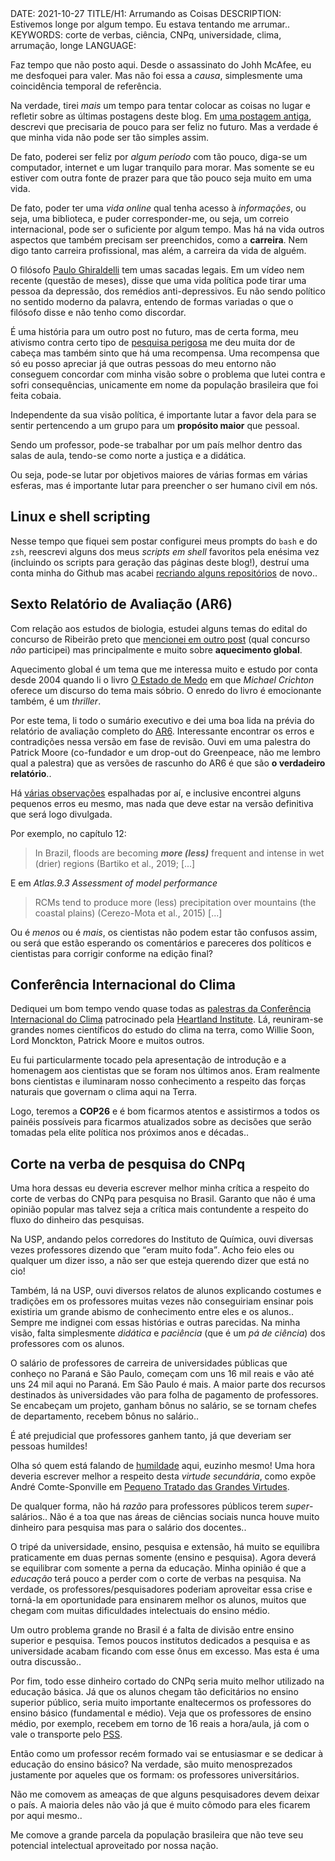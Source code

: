 <!DOCTYPE html>
<meta http-equiv="content-type" content="text/html; charset=utf-8">
<link rel="stylesheet" href="../css/style.css" type="text/css">
<!-- PLAIN TEXT -->
DATE: 2021-10-27
TITLE/H1: Arrumando as Coisas
DESCRIPTION: Estivemos longe por algum tempo. Eu estava tentando me arrumar..
KEYWORDS: corte de verbas, ciência, CNPq, universidade, clima, arrumação, longe
LANGUAGE: 

<!-- DATE MUST BE IN THE FORMAT YYY-MM-DD -->
<!-- H1 WILL BE ADDED TO POST/ARTICLE HEADER -->
<!-- KEYWORD DELIMITER IS COMMA -->


<!-- HYPERTEXT -->

Faz tempo que não posto aqui. Desde o assassinato do Johh McAfee, eu me 
desfoquei para valer. Mas não foi essa a *causa*, simplesmente uma 
coincidência temporal de referência.

Na verdade, tirei *mais* um tempo para tentar colocar as coisas no lugar
e refletir sobre as últimas postagens deste blog.
Em [uma postagem antiga](../13/), descrevi que precisaria de pouco para ser feliz
no futuro. Mas a verdade é que minha vida não pode ser tão simples assim.

De fato, poderei ser feliz por *algum período* com tão pouco,
diga-se um computador, internet e um lugar tranquilo para morar.
Mas somente se
eu estiver com outra fonte de prazer para que tão pouco seja muito
em uma vida.

De fato, poder ter uma *vida online* qual tenha acesso à *informações*,
ou seja, uma biblioteca, e puder corresponder-me, ou seja, um correio
internacional, pode ser o suficiente por algum tempo. Mas há na vida
outros aspectos que também precisam ser preenchidos, como a __carreira__.
Nem digo tanto carreira profissional, mas além, a carreira da vida de
alguém.

O filósofo [Paulo Ghiraldelli](https://www.youtube.com/c/tvfilosofia/videos)
tem umas sacadas legais. Em um vídeo nem recente (questão de meses),
disse que uma vida política pode tirar uma pessoa da depressão, dos
remédios anti-depressivos. Eu não sendo político no sentido moderno da
palavra, entendo de formas variadas o que o filósofo disse e não tenho
como discordar.

É uma história para um outro post no futuro, mas de certa forma,
meu ativismo contra certo tipo de [pesquisa perigosa](https://revistapesquisa.fapesp.br/wp-content/uploads/2019/10/056-059_Aedes_285.pdf)
me deu muita dor de cabeça mas também sinto que há uma recompensa.
Uma recompensa que só eu posso apreciar já que outras pessoas do meu
entorno não conseguem
concordar com minha visão sobre o problema que lutei contra
e sofri consequências, unicamente em nome da população brasileira
que foi feita cobaia.

Independente da sua visão política, é importante lutar a favor dela
para se sentir pertencendo a um grupo para um __propósito maior__
que pessoal.

Sendo um professor, pode-se trabalhar por um país melhor dentro das
salas de aula, tendo-se como norte a justiça e a didática.

Ou seja, pode-se lutar por objetivos maiores de várias formas em várias
esferas, mas é importante lutar para preencher o ser humano civil em nós.


## Linux e shell scripting

Nesse tempo que fiquei sem postar configurei meus prompts do `bash`
e do `zsh`, reescrevi alguns dos meus *scripts em shell* favoritos
pela enésima vez (incluindo os scripts para geração das páginas deste
blog!), destruí uma conta minha do Github mas acabei
[recriando alguns repositórios](https://github.com/mountaineerbr/)
de novo..


## Sexto Relatório de Avaliação (AR6)

Com relação aos estudos de biologia, estudei alguns
temas do edital do concurso de Ribeirão preto que
[mencionei em outro post](../16/) (qual concurso _não_ participei)
mas principalmente e muito sobre **aquecimento global**.

Aquecimento global é um tema que me interessa muito e estudo por conta
desde 2004 quando li o livro [O Estado de Medo](https://artigosefemeros.blogspot.com/2012/06/estado-de-medo-de-michael-crichton.html)
em que *Michael Crichton* oferece um discurso do tema mais sóbrio.
O enredo do livro é emocionante também, é um <span lang="en"><em>thriller</em></span>.

Por este tema, li todo o sumário executivo e dei uma boa lida na prévia
do relatório de avaliação completo do [AR6](https://www.ipcc.ch/assessment-report/ar6/).
Interessante encontrar os erros e contradições nessa versão em fase de revisão.
Ouvi em uma palestra do Patrick Moore (co-fundador e um <span lang="en">drop-out</span> do Greenpeace,
não me lembro qual a palestra) que as versões de rascunho do AR6 é que são
**o verdadeiro relatório**..

Há [várias observações](https://judithcurry.com/2021/08/09/ipcc-ar6-wg1-discussion-thread/)
espalhadas por aí, e inclusive encontrei alguns
pequenos erros eu mesmo, mas nada que deve estar na versão definitiva que
será logo divulgada.

Por exemplo, no capítulo 12:

<blockquote lang="en">
<span title="No Brasil, as enchentes estão se tornando mais (menos) frequentes e intensas nas regiões úmidas (mais secas).">
In Brazil, floods are becoming <strong><em>more (less)</em></strong>
    frequent and intense in wet (drier) regions (Bartiko et al., 2019; [...]
</span>
</blockquote>

E em <span lang="en"><em>Atlas.9.3 Assessment of model performance</em></span>

<blockquote lang="en">
<span title="Os MCRs tendem a produzir mais (menos) precipitação sobre as montanhas (planícies costeiras).">
RCMs tend to produce more (less) precipitation over mountains (the coastal
    plains) (Cerezo-Mota et al., 2015) [...]
</blockquote>

Ou é *menos* ou é *mais*, os cientistas não podem estar tão confusos assim,
ou será que estão esperando os comentários e pareceres dos políticos e
cientistas para corrigir conforme na edição final?



## Conferência Internacional do Clima

Dediquei um bom tempo vendo quase todas as
[palestras da Conferência Internacional do Clima](https://www.youtube.com/user/HeartlandTube/videos)
patrocinado pela [Heartland Institute](https://www.heartland.org/index.html).
Lá, reuniram-se grandes nomes científicos do estudo do clima na terra,
como Willie Soon, Lord Monckton, Patrick Moore e muitos outros.

Eu fui particularmente tocado pela apresentação de introdução e a homenagem
aos cientistas que se foram nos últimos anos. Eram realmente bons cientistas
e iluminaram nosso conhecimento a respeito das forças naturais que
governam o clima aqui na Terra.

Logo, teremos a __COP26__ e é bom ficarmos atentos e assistirmos a todos
os painéis possíveis para ficarmos atualizados sobre as decisões
que serão tomadas pela elite política nos próximos anos e décadas..



## Corte na verba de pesquisa do CNPq

Uma hora dessas eu deveria escrever melhor minha crítica a respeito do corte
de verbas do CNPq para pesquisa no Brasil. Garanto que não é uma opinião
popular mas talvez seja a crítica
mais contundente a respeito do fluxo do dinheiro das pesquisas.


Na USP, andando pelos corredores do Instituto de Química, ouvi diversas
vezes professores dizendo que <q>eram muito foda</q>. Acho feio
eles ou qualquer um dizer isso, a não ser que esteja querendo dizer que está no cio!

Também, lá na USP, ouvi diversos relatos de alunos explicando costumes e
tradições em
os professores muitas vezes não conseguiriam ensinar pois existiria um grande
abismo de conhecimento entre eles e os alunos.. Sempre me indignei com
essas histórias e outras parecidas.
Na minha visão, falta simplesmente *didática* e *paciência*
(que é um *pá de ciência*) dos professores com os alunos.

O salário de professores de carreira de universidades públicas
que conheço no Paraná e São Paulo, começam com uns 16 mil reais e vão até
uns 24 mil aqui no Paraná. Em São Paulo é mais.
A maior parte dos recursos destinados às universidades vão para
folha de pagamento de professores. Se encabeçam um projeto, ganham bônus
no salário, se se tornam chefes de departamento, recebem bônus no salário..

É até prejudicial que professores ganhem tanto, já que deveriam 
ser pessoas humildes!

Olha só quem está falando de [humildade](https://filosofia-facil.blogspot.com/2009/05/humildade.html)
aqui, euzinho mesmo! Uma hora
deveria escrever melhor a respeito desta *virtude secundária*, como
expõe André Comte-Sponville em [Pequeno Tratado das Grandes Virtudes](https://www.recantodasletras.com.br/resenhasdelivros/3325331).

De qualquer forma, não há *razão* para professores públicos terem
*super*-salários.. Não é a toa que nas áreas de ciências sociais
nunca houve muito dinheiro para pesquisa mas para o salário dos docentes..

O tripé da universidade, ensino, pesquisa e extensão, há muito se equilibra
praticamente em duas pernas somente (ensino e pesquisa). Agora deverá
se equilibrar com somente a perna da educação.
Minha opinião é que a *educação* terá pouco a perder com o corte de verbas
na pesquisa. Na verdade, os professores/pesquisadores poderiam aproveitar
essa crise e torná-la em oportunidade para ensinarem melhor os alunos,
muitos que chegam com muitas dificuldades intelectuais do ensino médio.

Um outro problema grande no Brasil é a falta de divisão entre ensino
superior e pesquisa. Temos poucos institutos dedicados a pesquisa e as
universidade acabam ficando com esse ônus em excesso. Mas esta é uma outra
discussão..

Por fim, todo esse dinheiro cortado do CNPq seria muito melhor utilizado
na educação básica. Já que os alunos chegam tão deficitários no ensino
superior público, seria muito importante enaltecermos os professores
do ensino básico (fundamental e médio). Veja que os professores de
ensino médio, por exemplo, recebem em torno de 16 reais a hora/aula, já
com o vale o transporte pelo [PSS](https://www.compartilhenoticias.com/2021/09/pss-seed-pr-2021-edital-com-700-vagas.html).

Então como um professor recém formado vai se entusiasmar e se dedicar à
educação do ensino básico? Na verdade, são muito menosprezados justamente
por aqueles que os formam: os professores universitários.

Não me comovem as ameaças de que alguns pesquisadores devem deixar o país.
A maioria deles não vão já que é muito cômodo para eles ficarem por aqui
mesmo..

Me comove a grande parcela da população brasileira que não teve seu
potencial intelectual aproveitado por nossa nação.


